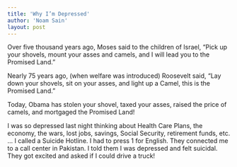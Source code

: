 ```yaml
---
title: 'Why I’m Depressed'
author: 'Noam Sain'
layout: post
---
```


Over five thousand years ago, Moses said to the children of Israel, “Pick up your shovels, mount your asses and camels, and I will lead you to the Promised Land.”

Nearly 75 years ago, (when welfare was introduced) Roosevelt said, “Lay down your shovels, sit on your asses, and light up a Camel, this is the Promised Land.”

Today, Obama has stolen your shovel, taxed your asses, raised the price of camels, and mortgaged the Promised Land!

I was so depressed last night thinking about Health Care Plans, the economy, the wars, lost jobs, savings, Social Security, retirement funds, etc. … I called a Suicide Hotline. I had to press 1 for English. They connected me to a call center in Pakistan. I told them I was depressed and felt suicidal. They got excited and asked if I could drive a truck!
